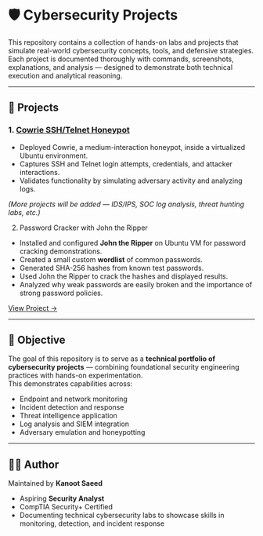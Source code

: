 # 🛡️ Cybersecurity Projects

This repository contains a collection of hands-on labs and projects that simulate real-world cybersecurity concepts, tools, and defensive strategies.  
Each project is documented thoroughly with commands, screenshots, explanations, and analysis — designed to demonstrate both technical execution and analytical reasoning.  

---

## 📑 Projects

### 1. [Cowrie SSH/Telnet Honeypot](honeypot-cowrie/README.md)  
- Deployed Cowrie, a medium-interaction honeypot, inside a virtualized Ubuntu environment.  
- Captures SSH and Telnet login attempts, credentials, and attacker interactions.  
- Validates functionality by simulating adversary activity and analyzing logs.  

*(More projects will be added — IDS/IPS, SOC log analysis, threat hunting labs, etc.)*  

2. Password Cracker with John the Ripper

- Installed and configured **John the Ripper** on Ubuntu VM for password cracking demonstrations.
- Created a small custom **wordlist** of common passwords.
- Generated SHA-256 hashes from known test passwords.
- Used John the Ripper to crack the hashes and displayed results.
- Analyzed why weak passwords are easily broken and the importance of strong password policies.

[View Project →](./password-cracker/README.md)


---

## 🎯 Objective  

The goal of this repository is to serve as a **technical portfolio of cybersecurity projects** — combining foundational security engineering practices with hands-on experimentation.  
This demonstrates capabilities across:  

- Endpoint and network monitoring  
- Incident detection and response  
- Threat intelligence application  
- Log analysis and SIEM integration  
- Adversary emulation and honeypotting  

---

## 🧑‍💻 Author  

Maintained by **Kanoot Saeed**  
- Aspiring **Security Analyst**  
- CompTIA Security+ Certified  
- Documenting technical cybersecurity labs to showcase skills in monitoring, detection, and incident response  

